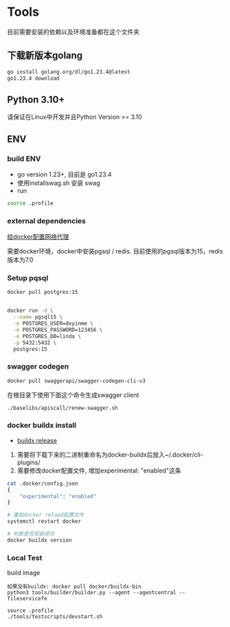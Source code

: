 # Tools

目前需要安装的依赖以及环境准备都在这个文件夹

## 下载新版本golang
```bash
go install golang.org/dl/go1.23.4@latest
go1.23.4 download
```

## Python 3.10+

请保证在Linux中开发并且Python Version >= 3.10

## ENV
### build ENV

- go version 1.23+, 目前是 go1.23.4
- 使用installswag.sh 安装 swag
- run
```bash
source .profile
```

### external dependencies

[给docker配置网络代理](https://www.cnblogs.com/Chary/p/18096678)

需要docker环境，docker中安装pgsql / redis. 目前使用的pgsql版本为15，redis版本为7.0


### Setup pqsql
```bash
docker pull postgres:15
```

```bash

docker run -d \
  --name pgsql15 \
  -e POSTGRES_USER=dxyinme \
  -e POSTGRES_PASSWORD=123456 \
  -e POSTGRES_DB=linda \
  -p 5432:5432 \
  postgres:15

```

### swagger codegen
```bash
docker pull swaggerapi/swagger-codegen-cli-v3
```
在根目录下使用下面这个命令生成swagger client
```bash
./baselibs/apiscall/renew-swagger.sh
```

### docker buildx install

- [buildx release](https://github.com/docker/buildx/releases)

1. 需要将下载下来的二进制重命名为docker-buildx后放入~/.docker/cli-plugins/
2. 需要修改docker配置文件, 增加experimental: "enabled"这条
```bash
cat .docker/config.json
{
    "experimental": "enabled"
}

# 重启docker reload配置文件
systemctl restart docker

# 判断是否安装成功
docker buildx version
```

###  Local Test
build image
```
如果没有buildx: docker pull docker/buildx-bin
python3 tools/builder/builder.py --agent --agentcentral --fileservicefe

```

```
source .profile
./tools/testscripts/devstart.sh
```